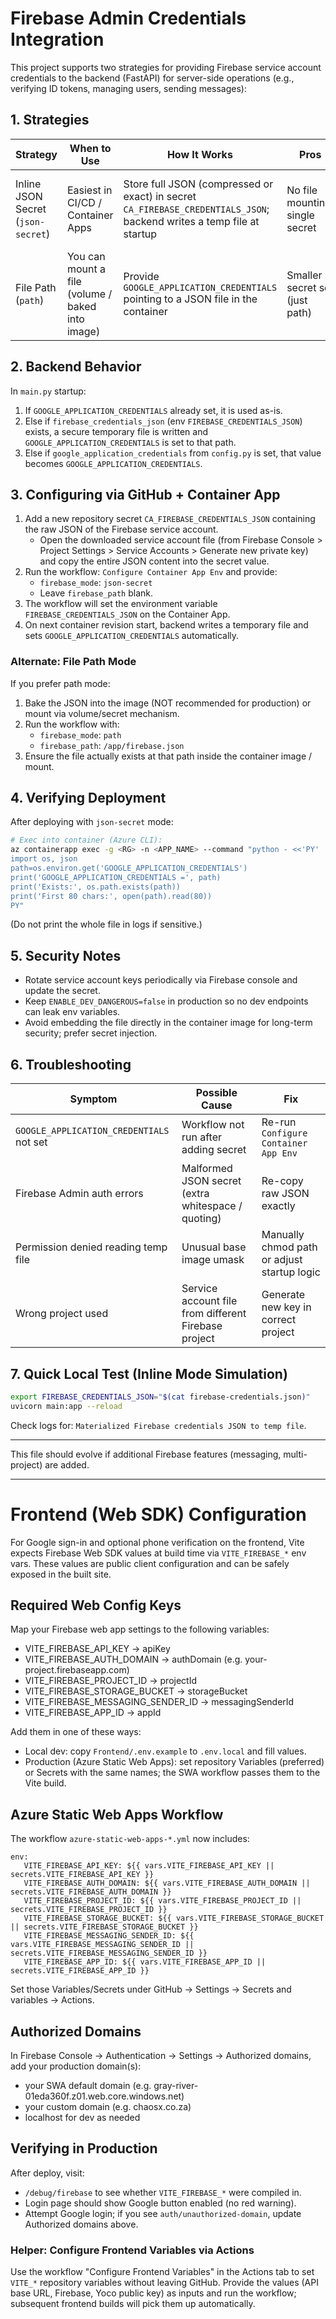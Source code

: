 # Firebase Admin Credentials Integration

This project supports two strategies for providing Firebase service account credentials to the backend (FastAPI) for server-side operations (e.g., verifying ID tokens, managing users, sending messages):

## 1. Strategies

| Strategy | When to Use | How It Works | Pros | Cons |
|----------|-------------|--------------|------|------|
| Inline JSON Secret (`json-secret`) | Easiest in CI/CD / Container Apps | Store full JSON (compressed or exact) in secret `CA_FIREBASE_CREDENTIALS_JSON`; backend writes a temp file at startup | No file mounting; single secret | Large secret; rotation requires re‑encoding JSON |
| File Path (`path`) | You can mount a file (volume / baked into image) | Provide `GOOGLE_APPLICATION_CREDENTIALS` pointing to a JSON file in the container | Smaller secret set (just path) | Requires baking or mounting file |

## 2. Backend Behavior

In `main.py` startup:
1. If `GOOGLE_APPLICATION_CREDENTIALS` already set, it is used as-is.
2. Else if `firebase_credentials_json` (env `FIREBASE_CREDENTIALS_JSON`) exists, a secure temporary file is written and `GOOGLE_APPLICATION_CREDENTIALS` is set to that path.
3. Else if `google_application_credentials` from `config.py` is set, that value becomes `GOOGLE_APPLICATION_CREDENTIALS`.

## 3. Configuring via GitHub + Container App

1. Add a new repository secret `CA_FIREBASE_CREDENTIALS_JSON` containing the raw JSON of the Firebase service account.
   - Open the downloaded service account file (from Firebase Console > Project Settings > Service Accounts > Generate new private key) and copy the entire JSON content into the secret value.
2. Run the workflow: `Configure Container App Env` and provide:
   - `firebase_mode`: `json-secret`
   - Leave `firebase_path` blank.
3. The workflow will set the environment variable `FIREBASE_CREDENTIALS_JSON` on the Container App.
4. On next container revision start, backend writes a temporary file and sets `GOOGLE_APPLICATION_CREDENTIALS` automatically.

### Alternate: File Path Mode
If you prefer path mode:
1. Bake the JSON into the image (NOT recommended for production) or mount via volume/secret mechanism.
2. Run the workflow with:
   - `firebase_mode`: `path`
   - `firebase_path`: `/app/firebase.json`
3. Ensure the file actually exists at that path inside the container image / mount.

## 4. Verifying Deployment
After deploying with `json-secret` mode:
```bash
# Exec into container (Azure CLI):
az containerapp exec -g <RG> -n <APP_NAME> --command "python - <<'PY'
import os, json
path=os.environ.get('GOOGLE_APPLICATION_CREDENTIALS')
print('GOOGLE_APPLICATION_CREDENTIALS =', path)
print('Exists:', os.path.exists(path))
print('First 80 chars:', open(path).read(80))
PY"
```
(Do not print the whole file in logs if sensitive.)

## 5. Security Notes
- Rotate service account keys periodically via Firebase console and update the secret.
- Keep `ENABLE_DEV_DANGEROUS=false` in production so no dev endpoints can leak env variables.
- Avoid embedding the file directly in the container image for long-term security; prefer secret injection.

## 6. Troubleshooting
| Symptom | Possible Cause | Fix |
|---------|----------------|-----|
| `GOOGLE_APPLICATION_CREDENTIALS` not set | Workflow not run after adding secret | Re-run `Configure Container App Env` |
| Firebase Admin auth errors | Malformed JSON secret (extra whitespace / quoting) | Re-copy raw JSON exactly |
| Permission denied reading temp file | Unusual base image umask | Manually chmod path or adjust startup logic |
| Wrong project used | Service account file from different Firebase project | Generate new key in correct project |

## 7. Quick Local Test (Inline Mode Simulation)
```bash
export FIREBASE_CREDENTIALS_JSON="$(cat firebase-credentials.json)"
uvicorn main:app --reload
```
Check logs for: `Materialized Firebase credentials JSON to temp file`.

---
This file should evolve if additional Firebase features (messaging, multi-project) are added.

---

# Frontend (Web SDK) Configuration

For Google sign-in and optional phone verification on the frontend, Vite expects Firebase Web SDK values at build time via `VITE_FIREBASE_*` env vars. These values are public client configuration and can be safely exposed in the built site.

## Required Web Config Keys

Map your Firebase web app settings to the following variables:

- VITE_FIREBASE_API_KEY → apiKey
- VITE_FIREBASE_AUTH_DOMAIN → authDomain (e.g. your-project.firebaseapp.com)
- VITE_FIREBASE_PROJECT_ID → projectId
- VITE_FIREBASE_STORAGE_BUCKET → storageBucket
- VITE_FIREBASE_MESSAGING_SENDER_ID → messagingSenderId
- VITE_FIREBASE_APP_ID → appId

Add them in one of these ways:
- Local dev: copy `Frontend/.env.example` to `.env.local` and fill values.
- Production (Azure Static Web Apps): set repository Variables (preferred) or Secrets with the same names; the SWA workflow passes them to the Vite build.

## Azure Static Web Apps Workflow

The workflow `azure-static-web-apps-*.yml` now includes:

```
env:
   VITE_FIREBASE_API_KEY: ${{ vars.VITE_FIREBASE_API_KEY || secrets.VITE_FIREBASE_API_KEY }}
   VITE_FIREBASE_AUTH_DOMAIN: ${{ vars.VITE_FIREBASE_AUTH_DOMAIN || secrets.VITE_FIREBASE_AUTH_DOMAIN }}
   VITE_FIREBASE_PROJECT_ID: ${{ vars.VITE_FIREBASE_PROJECT_ID || secrets.VITE_FIREBASE_PROJECT_ID }}
   VITE_FIREBASE_STORAGE_BUCKET: ${{ vars.VITE_FIREBASE_STORAGE_BUCKET || secrets.VITE_FIREBASE_STORAGE_BUCKET }}
   VITE_FIREBASE_MESSAGING_SENDER_ID: ${{ vars.VITE_FIREBASE_MESSAGING_SENDER_ID || secrets.VITE_FIREBASE_MESSAGING_SENDER_ID }}
   VITE_FIREBASE_APP_ID: ${{ vars.VITE_FIREBASE_APP_ID || secrets.VITE_FIREBASE_APP_ID }}
```

Set those Variables/Secrets under GitHub → Settings → Secrets and variables → Actions.

## Authorized Domains

In Firebase Console → Authentication → Settings → Authorized domains, add your production domain(s):
- your SWA default domain (e.g. gray-river-01eda360f.z01.web.core.windows.net)
- your custom domain (e.g. chaosx.co.za)
- localhost for dev as needed

## Verifying in Production

After deploy, visit:
- `/debug/firebase` to see whether `VITE_FIREBASE_*` were compiled in.
- Login page should show Google button enabled (no red warning).
- Attempt Google login; if you see `auth/unauthorized-domain`, update Authorized domains above.

### Helper: Configure Frontend Variables via Actions

Use the workflow "Configure Frontend Variables" in the Actions tab to set `VITE_*` repository variables without leaving GitHub. Provide the values (API base URL, Firebase, Yoco public key) as inputs and run the workflow; subsequent frontend builds will pick them up automatically.
